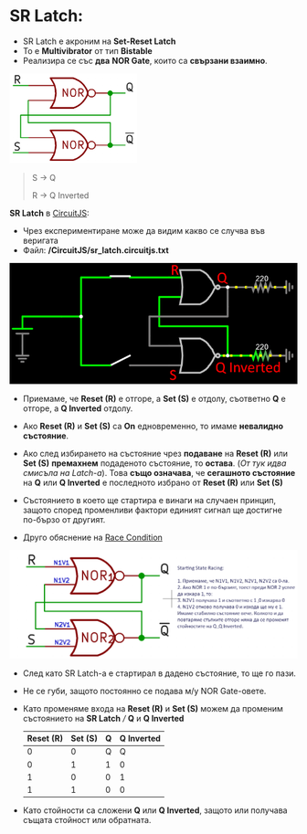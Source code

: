 # SR Latch:

- SR Latch е акроним на **Set-Reset Latch**
- То е **Multivibrator** от тип **Bistable**
- Реализира се със **два** **NOR Gate**, които са **свързани взаимно**.



<img src="..\Pictures\image-20220521213112131.png" alt="image-20220521213112131" style="zoom:33%;" />

> S -> Q
>
> R -> Q Inverted

**SR Latch** в [CircuitJS](https://www.falstad.com/circuit/circuitjs.html):

- Чрез експериментиране може да видим какво се случва във веригата
- Файл: **/CircuitJS/sr_latch.circuitjs.txt**



<img src="..\Pictures\image-20220520173601137.png" alt="image-20220520173601137" style="zoom: 67%;" />



- Приемаме, че **Reset (R)** е отгоре, а **Set (S)** е отдолу, съответно **Q** е отгоре, а **Q Inverted** отдолу.
- Ако **Reset (R)** и **Set (S)** са **On** едновременно, то имаме **невалидно състояние**.
- Ако след избирането на състояние чрез **подаване** на **Reset (R)** или **Set (S)** **премахнем** подаденото състояние, то **остава**. (*От тук идва смисъла на Latch-a*). Това **също означава**, че **сегашното състояние** на **Q** или **Q Inverted** е последното избрано от **Reset (R)** или **Set (S)**

- Състоянието в което ще стартира е винаги на случаен принцип, защото според променливи фактори единият сигнал ще достигне по-бързо от другият.
- Друго обяснение на [Race Condition](https://electronics.stackexchange.com/questions/155949/what-is-race-condition-in-flip-flops)



<img src="..\Pictures\image-20220521214556400.png" alt="image-20220521214556400" style="zoom:67%;" />



- След като SR Latch-a е стартирал в дадено състояние, то ще го пази.

- Не се губи, защото постоянно се подава м/у NOR Gate-овете.

- Като променяме входа на **Reset (R)** и **Set (S)** можем да променим състоянието на **SR Latch** */* **Q** и **Q Inverted**

  | Reset (R) | Set (S) | Q    | Q Inverted |
  | --------- | ------- | ---- | ---------- |
  | 0         | 0       | Q    | Q          |
  | 0         | 1       | 1    | 0          |
  | 1         | 0       | 0    | 1          |
  | 1         | 1       | 0    | 0          |

  

- Като стойности са сложени **Q** или **Q Inverted**, защото или получава същата стойност или обратната.